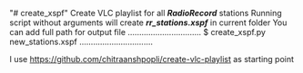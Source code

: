 "# create_xspf"
Create VLC playlist for all ***RadioRecord*** stations
Running script without arguments will create ***rr_stations.xspf*** in current folder
You can add full path for output file
................................
$  create_xspf.py new_stations.xspf
................................

I use https://github.com/chitraanshpopli/create-vlc-playlist as starting point

